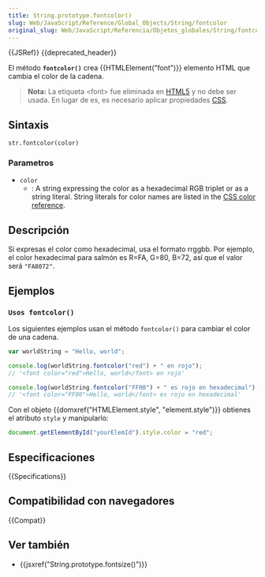 ```yaml
---
title: String.prototype.fontcolor()
slug: Web/JavaScript/Reference/Global_Objects/String/fontcolor
original_slug: Web/JavaScript/Referencia/Objetos_globales/String/fontcolor
---
```


{{JSRef}} {{deprecated_header}}

El método **`fontcolor()`** crea {{HTMLElement("font")}} elemento HTML que cambia el color de la cadena.

> **Nota:** La etiqueta \<font> fue eliminada en [HTML5](/es/docs/Web/Guide/HTML/HTML5) y no debe ser usada. En lugar de es, es necesario aplicar propiedades [CSS](/es/docs/Web/CSS).

## Sintaxis

```
str.fontcolor(color)
```

### Parametros

- `color`
  - : A string expressing the color as a hexadecimal RGB triplet or as a string literal. String literals for color names are listed in the [CSS color reference](/es/docs/Web/CSS/color_value).

## Descripción

Si expresas el color como hexadecimal, usa el formato rrggbb. Por ejemplo, el color hexadecimal para salmón es R=FA, G=80, B=72, así que el valor será `"FA8072"`.

## Ejemplos

### `Usos fontcolor()`

Los siguientes ejemplos usan el método `fontcolor()` para cambiar el color de una cadena.

```js
var worldString = "Hello, world";

console.log(worldString.fontcolor("red") + " en rojo");
// '<font color="red">Hello, world</font> en rojo'

console.log(worldString.fontcolor("FF00") + " es rojo en hexadecimal");
// '<font color="FF00">Hello, world</font> es rojo en hexadecimal'
```

Con el objeto {{domxref("HTMLElement.style", "element.style")}} obtienes el atributo `style` y manipularlo:

```js
document.getElementById("yourElemId").style.color = "red";
```

## Especificaciones

{{Specifications}}

## Compatibilidad con navegadores

{{Compat}}

## Ver también

- {{jsxref("String.prototype.fontsize()")}}
